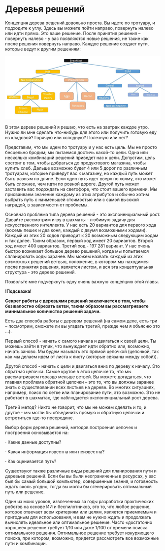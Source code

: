 # Деревья решений

Концепция дерева решений довольно проста. Вы идете по тротуару, и подходите к углу. Здесь вы можете пойти направо, повернуть налево или идти прямо. Это ваше решение. После принятия решения – повернуть налево - у вас появляются новые решения, не такие как после решения повернуть направо. Каждое решение создает пути, которые ведут к другим решениям:

![](../../../.gitbook/assets/image.png)

В этом дереве решений я решаю, что есть на завтрак каждое утро. Нужно ли мне сделать что-нибудь для этого или получить готовую еду из кладовой? Горячую или холодную? Полезную или нет?

Представим, что мы идем по тротуару и у нас есть цель. Мы не просто бесцельно бродим; мы пытаемся достичь какой-то цели. Одна или несколько комбинаций решений приведет нас к цели. Допустим, цель состоит в том, чтобы добраться до продуктового магазина, чтобы купить хлеб. Дальше возможно будет 4 или 5 дорог по различным тротуарам, которые приведут вас к магазину, но каждый путь может быть разным по длине. Если один путь идет вверх по холму, это может быть сложнее, чем идти по ровной дороге. Другой путь может заставить вас подождать на светофоре, что стоит вашего времени. Мы присваиваем значение каждому из этих атрибутов и обычно хотим выбрать путь с наименьшей стоимостью или с самой высокой наградой, в зависимости от проблемы.

Основная проблема типа дерева решений - это экспоненциальный рост. Давайте рассмотрим игру в шахматы - любимую задачу для искусственного интеллекта. У нас есть 20 вариантов для первого хода \(восемь пешек и два коня, каждый с двумя возможными ходами\). Каждый из этих 20 ходов приводит к 20 возможным следующим ходам и так далее. Таким образом, первый ход имеет 20 вариантов. Второй ход имеет 400 вариантов. Третий ход - 197 281 вариант. У нас очень быстро возникает большое дерево решений, когда мы попытаемся спланировать ходы заранее. Мы можем назвать каждый из этих возможных решений ветвью, положение, в котором мы находимся после принятия решения, является листом, и вся эта концептуальная структура - это дерево решений.

Позвольте мне подчеркнуть одну очень важную концепцию этой главы.

**!Подсказка!**  

**Секрет работы с деревьями решений заключается в том, чтобы безжалостно обрезать ветви, таким образом вы рассматриваете минимальное количество решений задачи.**

Есть два способа работы с деревом решений \(на самом деле, есть три – посмотрим, сможете ли вы угадать третий, прежде чем я объясню это ...\).

Первый способ - начать с самого начала и двигаться к своей цели. Ты можешь зайти в тупик, что вынуждает идти обратно или, возможно, начать заново. Мы будем называть это прямой цепочкой \(цепочкой, так как мы делаем идем от листа к листу \(которые связаны между собой\)\).

Другой способ - начать с цели и двигаться вниз по дереву к началу. Это обратная цепочка. Самое крутое в этой цепочке то, что мы рассматриваем гораздо меньше ветвей.  Вы можете догадаться, что главная проблема обратной цепочки – это то, что вы должны заранее знать о существовании всех листьев на дереве. Во многих ситуациях, например, поиск по сетке или планирование пути, это возможно. Это не работает в шахматах, где наблюдается экспоненциальный рост дерева.

Третий метод? Никто не говорит, что мы не можем сделать и то, и другое - мы могли бы объединить прямую и обратную цепочки и встретиться где-то посередине.

Выбор форм дерева решений, методов построения цепочек и построения основывается на:

·        Какие данные доступны?

·        Какая информация известна или неизвестна?

·        Как оценивается путь?

Существуют также различные виды решений для планирования пути и деревьев решений. Если бы вы были неограниченны в ресурсах, у вас был бы самый большой компьютер, совершенные знания, и готовность ждать сколь угодно, тогда вы могли бы сгенерировать оптимальный путь или решение.

Один из моих уроков, извлеченных за годы разработки практических роботов на основе ИИ и беспилотников, это то, что любое решение, которое отвечает всем критериям или целям, является приемлемым и пригодным для использования, и вам не нужно ждать и продолжать вычислять идеальное или оптимальное решение. Часто «достаточно хорошее» решение требует  1/10 или даже 1/100 от времени поиска оптимального решения. Оптимальное решение требует изнуряющего поиска, при котором, возможно, придется рассмотреть все возможные пути и комбинации.

